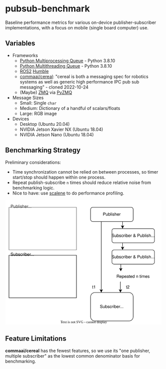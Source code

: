 # pubsub-benchmark
Baseline performance metrics for various on-device publisher-subscriber implementations, with a focus on mobile (single board computer) use.

## Variables

+ Frameworks
   + [Python Multiprocessing Queue](https://docs.python.org/3/library/multiprocessing.html?highlight=multiprocessing%20queue#multiprocessing.Queue) - Python 3.8.10
   + [Python Multithreading Queue](https://docs.python.org/3/library/queue.html) - Python 3.8.10
   + [ROS2](https://docs.ros.org/) [Humble](https://docs.ros.org/en/rolling/Releases/Release-Humble-Hawksbill.html#humble-hawksbill-humble)
   + [commaai/cereal](https://github.com/commaai/cereal): "cereal is both a messaging spec for robotics systems as well as generic high performance IPC pub sub messaging" - cloned 2022-10-24
   + (Maybe) [ZMQ](https://zeromq.org/) via [PyZMQ](https://pyzmq.readthedocs.io/en/latest/)
+ Message Sizes
   + Small: Single `char`
   + Medium: Dictionary of a handful of scalars/floats
   + Large: RGB image
+ Devices
  + Desktop (Ubuntu 20.04)
  + NVIDIA Jetson Xavier NX (Ubuntu 18.04)
  + NVIDIA Jetson Nano (Ubuntu 18.04)
  
## Benchmarking Strategy

Preliminary considerations:
+ Time synchronization cannot be relied on between processes, so timer start/stop should happen within one process.
+ Repeat publish-subscribe `n` times should reduce relative noise from benchmarking logic.
+ Nice to have: use [scalene](https://github.com/plasma-umass/scalene) to do performance profiling.

![](strategy.drawio.svg)

  
## Feature Limitations

**commaai/cereal** has the fewest features, so we use its "one publisher, multiple subscriber" as the lowest common denominator basis for benchmarking.


